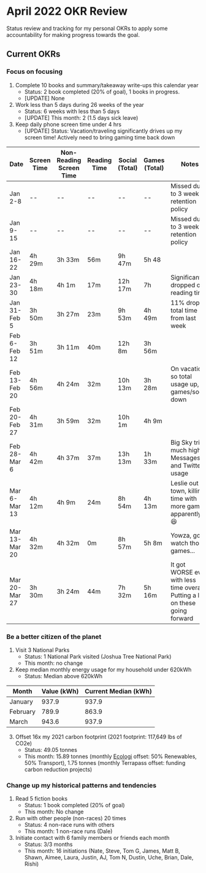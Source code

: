 # April 2022 OKR Review

Status review and tracking for my personal OKRs to apply some accountability for making progress towards the goal.

## Current OKRs

### Focus on focusing
1. Complete 10 books and summary/takeaway write-ups this calendar year
    * Status: 2 book completed (20% of goal), 1 books in progress.
    * [UPDATE] None
2. Work less than 5 days during 26 weeks of the year
    * Status: 6 weeks with less than 5 days 
    * [UPDATE] This month: 2 (1.5 days sick leave)
3. Keep daily phone screen time under 4 hrs
    * [UPDATE] Status: Vacation/traveling significantly drives up my screen time! Actively need to bring gaming time back down
 
|Date|Screen Time|Non-Reading Screen Time|Reading Time|Social (Total)|Games (Total)|Notes|
  |------|------|------|------|------|------|------|
  | Jan 2-8 | -- | -- | -- | -- | -- | Missed due to 3 week retention policy |
  | Jan 9-15 | -- | -- | -- | -- | -- | Missed due to 3 week retention policy |
  | Jan 16-22 | 4h 29m | 3h 33m | 56m | 9h 47m | 5h 48 | |
  | Jan 23-30 | 4h 18m | 4h 1m | 17m | 12h 17m | 7h | Significantly dropped off reading time | 
  | Jan 31-Feb 5 | 3h 50m | 3h 27m | 23m | 9h 53m | 4h 49m | 11% drop in total time from last week | 
  | Feb 6-Feb 12 | 3h 51m | 3h 11m | 40m | 12h 8m | 3h 56m | |
  | Feb 13-Feb 20 | 4h 56m | 4h 24m | 32m | 10h 13m | 3h 28m | On vacation so total usage up, games/social down | 
  | Feb 20-Feb 27 | 4h 31m | 3h 59m | 32m | 10h 1m | 4h 9m | | 
  | Feb 28-Mar 6 | 4h 42m | 4h 37m | 37m | 13h 13m | 1h 33m | Big Sky trip, much higher Messages and Twitter usage |
  | Mar 6-Mar 13 | 4h 12m | 4h 9m | 24m | 8h 54m | 4h 13m | Leslie out of town, killing time with more games apparently 😆 |
  | Mar 13-Mar 20 | 4h 32m | 4h 32m | 0m | 8h 57m | 5h 8m | Yowza, gotta watch those games... |
  | Mar 20-Mar 27 | 3h 30m | 3h 24m | 44m | 7h 32m | 5h 16m | It got WORSE even with less time overall. Putting a lid on these going forward |  

### Be a better citizen of the planet
1. Visit 3 National Parks
    * Status: 1 National Park visited (Joshua Tree National Park)
    * This month: no change
2. Keep median monthly energy usage for my household under 620kWh
    * Status: Median above 620kWh 

|Month|Value (kWh)|Current Median (kWh)|
|------|------|------|
|January|937.9|937.9|
|February|789.9|863.9|
|March|943.6|937.9|


3. Offset 16x my 2021 carbon footprint (2021 footprint: 117,649 lbs of CO2e)  
    * Status: 49.05 tonnes 
    * This month: 15.89 tonnes (monthly [Ecologi](https://ecologi.com) offset: 50% Renewables, 50% Transport), 1.75 tonnes (monthly Terrapass offset: funding carbon reduction projects)

### Change up my historical patterns and tendencies 
1. Read 5 fiction books
    * Status: 1 book completed (20% of goal)
    * This month: No change
2. Run with other people (non-races) 20 times
    * Status: 4 non-race runs with others 
    * This month: 1 non-race runs (Dale)
3. Initiate contact with 6 family members or friends each month
    * Status: 3/3 months 
    * This month: 16 initiations (Nate, Steve, Tom G, James, Matt B, Shawn, Aimee, Laura, Justin, AJ, Tom N, Dustin, Uche, Brian, Dale, Rishi)
